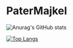 ﻿# PaterMajkel
![Anurag's GitHub stats](https://github-readme-stats.vercel.app/api?username=PaterMajkel&count_private=true&show_icons=true&theme=shades-of-purple)



[![Top Langs](https://github-readme-stats.vercel.app/api/top-langs/?username=PaterMajkel)](https://github.com/anuraghazra/github-readme-stats)

